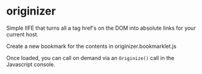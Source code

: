 originizer
==========

Simple IIFE that turns all a tag href's on the DOM into absolute links for your current host.

Create a new bookmark for the contents in originizer.bookmarklet.js

Once loaded, you can call on demand via an `Originize()` call in the Javascript console.
